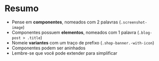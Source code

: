# Resumo

* Pense em **componentes**, nomeados com 2 palavras (`.screenshot-image`)
* Componentes possuem **elementos**, nomeados com 1 palavra (`.blog-post > .title`)
* Nomeie **variantes** com um traço de prefixo (`.shop-banner.-with-icon`)
* Componentes podem ser aninhados
* Lembre-se que você pode extender para simplificar